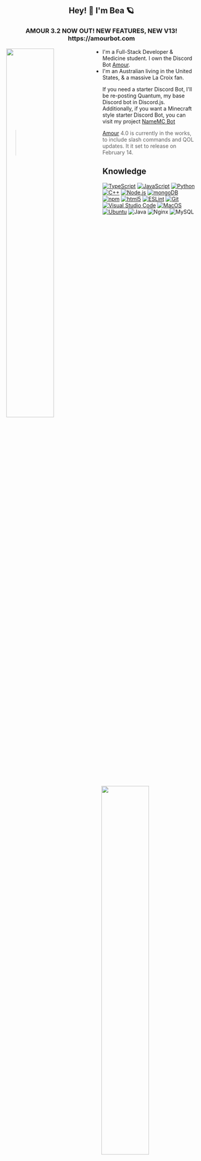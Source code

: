 <h2 align="center">Hey! 👋 I'm Bea 🪐</h2>
<h3 align="center">AMOUR 3.2 NOW OUT! NEW FEATURES, NEW V13! https://amourbot.com</h3>

<img width="50%" align="left" src="https://lanyard-profile-readme.vercel.app/api/679033218971861010">
<img width="50%" align="right" src="https://github-readme-stats.vercel.app/api?username=kaisarion&count_private=true&show_icons=true&theme=dracula&hide_border=true&include_all_commits=true">
<img width="50%" align="right" src="https://github-readme-stats.vercel.app/api/top-langs/?username=kaisarion&theme=dracula&hide_border=true&layout=compact">

- I'm a Full-Stack Developer & Medicine student. I own the Discord Bot [Amour](https://amourbot.com).
- I'm an Australian living in the United States, & a massive La Croix fan.

 
If you need a starter Discord Bot, I'll be re-posting Quantum, my base Discord bot in Discord.js. <br/>
Additionally, if you want a Minecraft style starter Discord Bot, you can visit my project [NameMC Bot](https://github.com/zredrum/namemcbot) <br/>

> [Amour](https://amourbot.com) 4.0 is currently in the works, to include slash commands and QOL updates. It it set to release on February 14.

## Knowledge
[<img alt="TypeScript" src="https://img.shields.io/badge/-TypeScript-007acc?style=flat-square&color=4e3754&logo=typescript&logoColor=white" />](https://www.typescriptlang.org) [<img alt="JavaScript" src="https://img.shields.io/badge/-JavaScript-edb200?style=flat-square&color=4e3754&logo=javascript&logoColor=white" />](https://developer.mozilla.org/en-US/docs/Web/JavaScript) [<img alt="Python" src="https://img.shields.io/badge/-Python-FFD43B?style=flat-square&color=4e3754&logo=python&logoColor=white" />](https://python.org) [<img alt="C++" src="https://img.shields.io/badge/-C++-31429b?style=flat-square&color=4e3754&logo=c%2B%2B&logoColor=white" />](https://en.wikipedia.org/wiki/C++) [<img alt="Node.js" src="https://img.shields.io/badge/-Node.js-43853d?style=flat-square&color=4e3754&logo=Node.js&logoColor=white" />](https://nodejs.org) [<img alt="mongoDB" src="https://img.shields.io/badge/-mongoDB-4fb23f?style=flat-square&color=4e3754&logo=mongodb&logoColor=white" />](https://mongodb.com) [<img alt="npm" src="https://img.shields.io/badge/-NPM-CB3837?style=flat-square&color=4e3754&logo=npm&logoColor=white" />](https://npmjs.com) [<img alt="html5" src="https://img.shields.io/badge/-HTML5-E34F26?style=flat-square&color=4e3754&logo=html5&logoColor=white" />](https://developer.mozilla.org/en-US/docs/Web/Guide/HTML/HTML5) [<img alt="ESLint" src="https://img.shields.io/badge/-ESLint-4B32C3?style=flat-square&color=4e3754&logo=eslint&logoColor=white" />](https://eslint.org/) [<img alt="Git" src="https://img.shields.io/badge/-Git-f05033?style=flat-square&color=4e3754&logo=git&logoColor=white" />](https://git-scm.com) [<img alt="Visual Studio Code" src="https://img.shields.io/badge/-Visual Studio Code-007ACC?style=flat-square&color=4e3754&logo=visual-studio-code&logoColor=white" />](https://code.visualstudio.com/) [<img alt="MacOS" src="https://img.shields.io/badge/-MacOS-999999?style=flat-square&color=4e3754&logo=apple&logoColor=white" />](https://www.apple.com/macos/what-is/) [<img alt="Ubuntu" src="https://img.shields.io/badge/-Ubuntu-212121?style=flat-square&color=4e3754&logo=Ubuntu&logoColor=white" />](https://ubuntu.com/) <img alt="Java" src="https://img.shields.io/badge/Java-%23ED8B00.svg?&style=flat-square&color=4e3754&logo=Java&logoColor=white" /> <img alt="Nginx" src="https://img.shields.io/badge/Nginx%20-%23009639.svg?&style=flat-square&color=4e3754&logo=Nginx&logoColor=white"/> <img alt="MySQL" src="https://img.shields.io/badge/MySQL-%2300f.svg?&style=flat-square&color=4e3754&logo=MySQL&logoColor=white"/>

